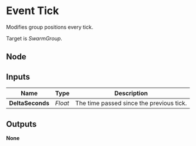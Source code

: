 # Event Tick
Modifies group positions every tick.  

Target is *SwarmGroup*.  

## Node

## Inputs
|Name               |Type   |Description                                |
|-------------------|-------|-------------------------------------------|
|**DeltaSeconds**   |*Float*|The time passed since the previous tick.   |

## Outputs
**None**
